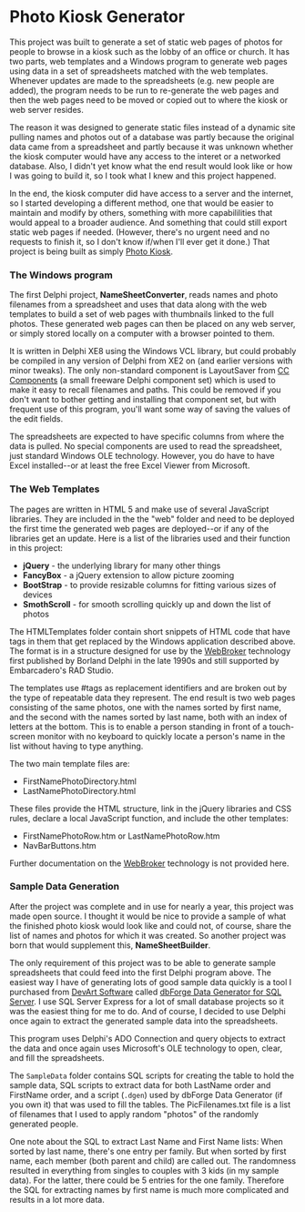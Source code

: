# Photo Kiosk Generator

This project was built to generate a set of static web pages of photos for people to browse in a kiosk such as the lobby of an office or church.  It has two parts, web templates and a Windows program to generate web pages using data in a set of spreadsheets matched with the web templates. Whenever updates are made to the spreadsheets (e.g. new people are added), the program needs to be run to re-generate the web pages and then the web pages need to be moved or copied out to where the kiosk or web server resides.

The reason it was designed to generate static files instead of a dynamic site pulling names and photos out of a database was partly because the original data came from a spreadsheet and partly because it was unknown whether the kiosk computer would have any access to the interet or a networked database. Also, I didn't yet know what the end result would look like or how I was going to build it, so I took what I knew and this project happened.

In the end, the kiosk computer did have access to a server and the internet, so I started developing a different method, one that would be easier to maintain and modify by others, something with more capabililities that would appeal to a broader audience. And something that could still export static web pages if needed. (However, there's no urgent need and no requests to finish it, so I don't know if/when I'll ever get it done.) That project is being built as simply [Photo Kiosk](https://github.com/corneliusdavid/PhotoKiosk).


### The Windows program ###

The first Delphi project, **NameSheetConverter**, reads names and photo filenames from a spreadsheet and uses that data along with the web templates to build a set of web pages with thumbnails linked to the full photos. These generated web pages can then be placed on any web server, or simply stored locally on a computer with a browser pointed to them.

It is written in Delphi XE8 using the Windows VCL library, but could probably be compiled in any version of Delphi from XE2 on (and earlier versions with minor tweaks). The only non-standard component is LayoutSaver from [CC Components](https://github.com/corneliusdavid/ccComponents) (a small freeware Delphi component set) which is used to make it easy to recall filenames and paths. This could be removed if you don't want to bother getting and installing that component set, but with frequent use of this program, you'll want some way of saving the values of the edit fields.

The spreadsheets are expected to have specific columns from where the data is pulled. No special components are used to read the spreadsheet, just standard Windows OLE technology. However, you do have to have Excel installed--or at least the free Excel Viewer from Microsoft.

### The Web Templates ###

The pages are written in HTML 5 and make use of several JavaScript libraries. They are included in the the "web" folder and need to be deployed the first time the generated web pages are deployed--or if any of the libraries get an update. Here is a list of the libraries used and their function in this project:

- **jQuery** - the underlying library for many other things
- **FancyBox** - a jQuery extension to allow picture zooming
- **BootStrap** - to provide resizable columns for fitting various sizes of devices
- **SmothScroll** - for smooth scrolling quickly up and down the list of photos

The HTMLTemplates folder contain short snippets of HTML code that have tags in them that get replaced by the Windows application described above. The format is in a structure designed for use by the [WebBroker](http://docwiki.embarcadero.com/RADStudio/Tokyo/en/Using_Web_Broker_Index) technology first published by Borland Delphi in the late 1990s and still supported by Embarcadero's RAD Studio.

The templates use #tags as replacement identifiers and are broken out by the type of repeatable data they represent.  The end result is two web pages consisting of the same photos, one with the names sorted by first name, and the second with the names sorted by last name, both with an index of letters at the bottom.  This is to enable a person standing in front of a touch-screen monitor with no keyboard to quickly locate a person's name in the list without having to type anything. 

The two main template files are:

- FirstNamePhotoDirectory.html
- LastNamePhotoDirectory.html

These files provide the HTML structure, link in the jQuery libraries and CSS rules, declare a local JavaScript function, and include the other templates:

- FirstNamePhotoRow.htm or LastNamePhotoRow.htm
- NavBarButtons.htm

Further documentation on the [WebBroker](http://docwiki.embarcadero.com/RADStudio/Tokyo/en/Using_Web_Broker_Index) technology is not provided here.

### Sample Data Generation ###

After the project was complete and in use for nearly a year, this project was made open source. I thought it would be nice to provide a sample of what the finished photo kiosk would look like and could not, of course, share the list of names and photos for which it was created. So another project was born that would supplement this, **NameSheetBuilder**.

The only requirement of this project was to be able to generate sample spreadsheets that could feed into the first Delphi program above. The easiest way I have of generating lots of good sample data quickly is a tool I purchased from [DevArt Software](https://www.devart.com/) called [dbForge Data Generator for SQL Server](https://www.devart.com/dbforge/sql/data-generator/). I use SQL Server Express for a lot of small database projects so it was the easiest thing for me to do. And of course, I decided to use Delphi once again to extract the generated sample data into the spreadsheets.

This program uses Delphi's ADO Connection and query objects to extract the data and once again uses Microsoft's OLE technology to open, clear, and fill the spreadsheets.

The `SampleData` folder contains SQL scripts for creating the table to hold the sample data, SQL scripts to extract data for both LastName order and FirstName order, and a script (`.dgen`) used by dbForge Data Generator (if you own it) that was used to fill the tables. The PicFilenames.txt file is a list of filenames that I used to apply random "photos" of the randomly generated people.

One note about the SQL to extract Last Name and First Name lists: When sorted by last name, there's one entry per family.  But when sorted by first name, each member (both parent and child) are called out.  The randomness resulted in everything from singles to couples with 3 kids (in my sample data). For the latter, there could be 5 entries for the one family.  Therefore the SQL for extracting names by first name is much more complicated and results in a lot more data.
